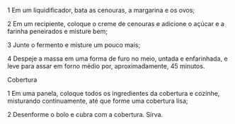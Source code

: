 1
Em um liquidificador, bata as cenouras, a margarina e os ovos;

2
Em um recipiente, coloque o creme de cenouras e adicione o açúcar e a farinha peneirados e misture bem;

3
Junte o fermento e misture um pouco mais;

4
Despeje a massa em uma forma de furo no meio, untada e enfarinhada, e leve para assar em forno médio por, aproximadamente, 45 minutos.

Cobertura

1
Em uma panela, coloque todos os ingredientes da cobertura e cozinhe, misturando continuamente, até que forme uma cobertura lisa;

2
Desenforme o bolo e cubra com a cobertura. Sirva.